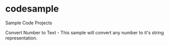 # codesample
Sample Code Projects

Convert Number to Text - This sample will convert any number to it's string representation. 
